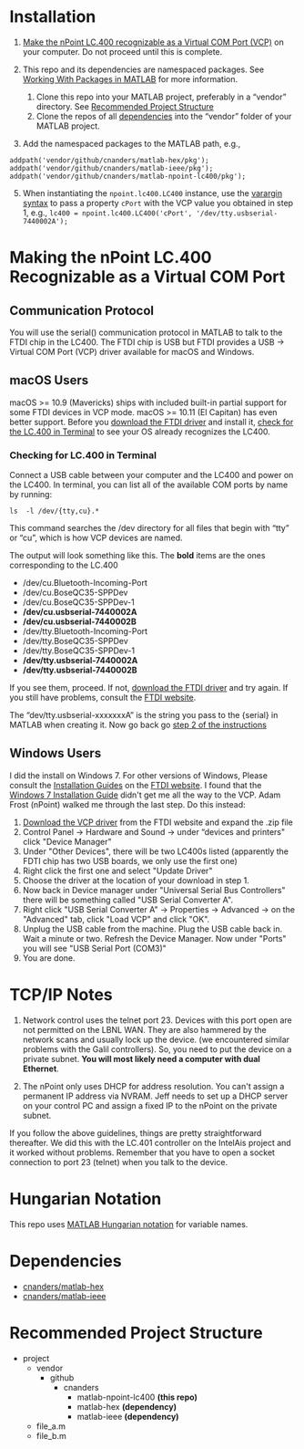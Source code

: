 # Installation

1. [Make the nPoint LC.400 recognizable as a Virtual COM Port (VCP)](#vcp) on your computer. Do not proceed until this is complete.

2. This repo and its dependencies are namespaced packages.  See [Working With Packages in MATLAB](https://github.com/cnanders/matlab-package-notes) for more information.
    1. Clone this repo into your MATLAB project, preferably in a “vendor” directory.  See [Recommended Project Structure](#project-structure)
    2. Clone the repos of all [dependencies](#dependencies) into the “vendor” folder of your MATLAB project. 
3. Add the namespaced packages to the MATLAB path, e.g., 

```
addpath('vendor/github/cnanders/matlab-hex/pkg');
addpath('vendor/github/cnanders/matlab-ieee/pkg');
addpath('vendor/github/cnanders/matlab-npoint-lc400/pkg');
```
5. When instantiating the `npoint.lc400.LC400` instance, use the [varargin syntax](https://www.mathworks.com/help/matlab/ref/varargin.html) to pass a property `cPort` with the VCP value you obtained in step 1, e.g., `lc400 = npoint.lc400.LC400('cPort', '/dev/tty.usbserial-7440002A');`

<a name="vcp"></a>

# Making the nPoint LC.400 Recognizable as a Virtual COM Port

## Communication Protocol

You will use the serial() communication protocol in MATLAB to talk to the FTDI chip in the LC400.  The FTDI chip is USB but FTDI provides a USB -> Virtual COM Port (VCP) driver available for macOS and Windows. 

## macOS Users

macOS >= 10.9 (Mavericks) ships with included built-in partial support for some FTDI devices in VCP mode.  macOS >= 10.11 (El Capitan) has even better support.  Before you [download the FTDI driver](http://www.ftdichip.com/Drivers/VCP.htm) and install it, [check for the LC.400 in Terminal](#terminal) to see your OS already recognizes the LC400.

<a name="terminal"></a>
### Checking for LC.400 in Terminal

Connect a USB cable between your computer and the LC400 and power on the LC400. In terminal, you can list all of the available COM ports by name by running:

`ls  -l /dev/{tty,cu}.*`

This command searches the /dev directory for all files that begin with “tty” or “cu”, which is how VCP devices are named.  

The output will look something like this.  The **bold** items are the ones corresponding to the LC.400

* /dev/cu.Bluetooth-Incoming-Port
* /dev/cu.BoseQC35-SPPDev
* /dev/cu.BoseQC35-SPPDev-1
* **/dev/cu.usbserial-7440002A**
* **/dev/cu.usbserial-7440002B**
* /dev/tty.Bluetooth-Incoming-Port
* /dev/tty.BoseQC35-SPPDev
* /dev/tty.BoseQC35-SPPDev-1
* **/dev/tty.usbserial-7440002A**
* **/dev/tty.usbserial-7440002B**

If you see them, proceed.  If not, [download the FTDI driver](http://www.ftdichip.com/Drivers/VCP.htm) and try again.  If you still have problems, consult the [FTDI website](http://www.ftdichip.com/Drivers/VCP.htm).

The “dev/tty.usbserial-xxxxxxxA” is the string you pass to the {serial} in MATLAB when creating it.  Now go back go [step 2 of the instructions](#step2)

## Windows Users

I did the install on Windows 7.  For other versions of Windows, Please consult the  [Installation Guides](http://www.ftdichip.com/Support/Documents/InstallGuides.htm) on the [FTDI website](http://www.ftdichip.com/Drivers/VCP.htm).  I found that the [Windows 7 Installation Guide](http://www.ftdichip.com/Support/Documents/AppNotes/AN_119_FTDI_Drivers_Installation_Guide_for_Windows7.pdf) didn't get me all the way to the VCP.  Adam Frost (nPoint) walked me through the last step.  Do this instead:

1. [Download the VCP driver](http://www.ftdichip.com/Drivers/VCP.htm) from the FTDI website and expand the .zip file
2. Control Panel -> Hardware and Sound -> under “devices and printers" click "Device Manager"
3. Under "Other Devices", there will be two LC400s listed (apparently the FDTI chip has two USB boards, we only use the first one)
4. Right click the first one and select "Update Driver"
5. Choose the driver at the location of your download in step 1.
6. Now back in Device manager under "Universal Serial Bus Controllers" there will be something called "USB Serial Converter A".  
7. Right click "USB Serial Converter A" -> Properties -> Advanced -> on the "Advanced" tab, click "Load VCP" and click "OK".
8. Unplug the USB cable from the machine.  Plug the USB cable back in.  Wait a minute or two.  Refresh the Device Manager.  Now under "Ports" you will see "USB Serial Port (COM3)"
9. You are done.

# TCP/IP Notes

1. Network control uses the telnet port 23. Devices with this port open are not permitted on the LBNL WAN. They are also hammered by the network scans and usually lock up the device. (we encountered similar problems with the Galil controllers). So, you need to put the device on a private subnet. **You will most likely need a computer with dual Ethernet**.

2. The nPoint only uses DHCP for address resolution. You can't assign a permanent IP address via NVRAM. Jeff needs to set up a DHCP server on your control PC and assign a fixed IP to the nPoint on the private subnet.

If you follow the above guidelines, things are pretty straightforward thereafter. We did this with the LC.401 controller on the IntelAis project and it worked without problems. Remember that you have to open a socket connection to port 23 (telnet) when you talk to the device.

# Hungarian Notation

This repo uses [MATLAB Hungarian notation](https://github.com/cnanders/matlab-hungarian) for variable names.  

<a name="dependencies"></a>
# Dependencies

- [cnanders/matlab-hex](https://github.com/cnanders/matlab-hex.git)
- [cnanders/matlab-ieee](https://github.com/cnanders/matlab-ieee.git)

<a name="project-structure"></a>
# Recommended Project Structure


* project
  * vendor
    * github
      * cnanders
        * matlab-npoint-lc400 **(this repo)**
        * matlab-hex **(dependency)**
        * matlab-ieee **(dependency)**
  * file_a.m
  * file_b.m